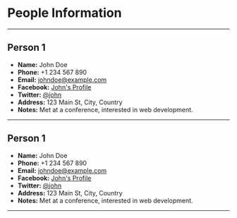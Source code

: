 # People Information


---


## Person 1
- **Name:** John Doe  
- **Phone:** +1 234 567 890  
- **Email:** johndoe@example.com  
- **Facebook:** [John's Profile](https://facebook.com/johndoe)  
- **Twitter:** [@john](https://twitter.com/john)  
- **Address:** 123 Main St, City, Country  
- **Notes:** Met at a conference, interested in web development.

---

## Person 1
- **Name:** John Doe  
- **Phone:** +1 234 567 890  
- **Email:** johndoe@example.com  
- **Facebook:** [John's Profile](https://facebook.com/johndoe)  
- **Twitter:** [@john](https://twitter.com/john)  
- **Address:** 123 Main St, City, Country  
- **Notes:** Met at a conference, interested in web development.

---
